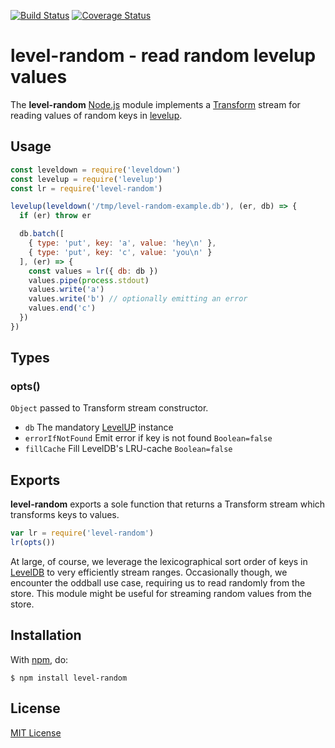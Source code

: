 [![Build Status](https://secure.travis-ci.org/michaelnisi/level-random.svg)](http://travis-ci.org/michaelnisi/level-random)
[![Coverage Status](https://coveralls.io/repos/github/michaelnisi/level-random/badge.svg?branch=master)](https://coveralls.io/github/michaelnisi/level-random?branch=master)

# level-random - read random levelup values

The **level-random** [Node.js](http://nodejs.org/) module implements a [Transform](http://nodejs.org/api/stream.html#stream_class_stream_transform_1) stream for reading values of random keys in [levelup](https://github.com/rvagg/node-levelup).

## Usage

```js
const leveldown = require('leveldown')
const levelup = require('levelup')
const lr = require('level-random')

levelup(leveldown('/tmp/level-random-example.db'), (er, db) => {
  if (er) throw er

  db.batch([
    { type: 'put', key: 'a', value: 'hey\n' },
    { type: 'put', key: 'c', value: 'you\n' }
  ], (er) => {
    const values = lr({ db: db })
    values.pipe(process.stdout)
    values.write('a')
    values.write('b') // optionally emitting an error
    values.end('c')
  })
})
```

## Types

### opts()

`Object` passed to Transform stream constructor.

- `db` The mandatory [LevelUP](https://github.com/rvagg/node-levelup) instance
- `errorIfNotFound` Emit error if key is not found `Boolean=false`
- `fillCache` Fill LevelDB's LRU-cache `Boolean=false`

## Exports

**level-random** exports a sole function that returns a Transform stream which transforms keys to values.

```js
var lr = require('level-random')
lr(opts())
```

At large, of course, we leverage the lexicographical sort order of keys in [LevelDB](http://leveldb.org/) to very efficiently stream ranges. Occasionally though, we encounter the oddball use case, requiring us to read randomly from the store. This module might be useful for streaming random values from the store.

## Installation

With [npm](https://npmjs.org/package/level-random), do:

```
$ npm install level-random
```

## License

[MIT License](https://github.com/michaelnisi/level-random/blob/master/LICENSE)
